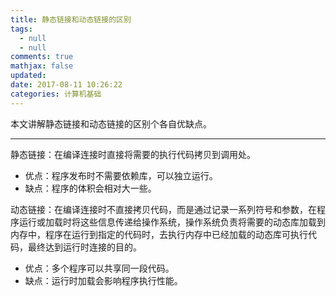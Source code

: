```yaml
---
title: 静态链接和动态链接的区别
tags:
  - null
  - null
comments: true
mathjax: false
updated:
date: 2017-08-11 10:26:22
categories: 计算机基础
---
```


本文讲解静态链接和动态链接的区别个各自优缺点。

<!-- more -->

---

静态链接：在编译连接时直接将需要的执行代码拷贝到调用处。

- 优点：程序发布时不需要依赖库，可以独立运行。
- 缺点：程序的体积会相对大一些。

动态链接：在编译连接时不直接拷贝代码，而是通过记录一系列符号和参数，在程序运行或加载时将这些信息传递给操作系统，操作系统负责将需要的动态库加载到内存中，程序在运行到指定的代码时，去执行内存中已经加载的动态库可执行代码，最终达到运行时连接的目的。

- 优点：多个程序可以共享同一段代码。
- 缺点：运行时加载会影响程序执行性能。